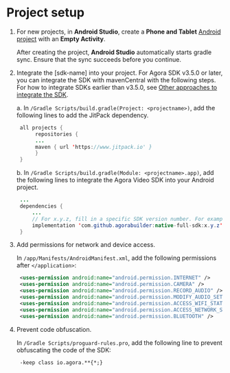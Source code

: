 # Project setup

1. For new projects, in **Android Studio**, create a **Phone and Tablet** [Android project](https://developer.android.com/studio/projects/create-project) with an **Empty Activity**.

    After creating the project, **Android Studio** automatically starts gradle sync. Ensure that the sync succeeds before you continue.

2. Integrate the [sdk-name] into your project.
   For Agora SDK v3.5.0 or later, you can integrate the SDK with mavenCentral with the following steps. For how to integrate SDKs earlier than v3.5.0, see [Other approaches to integrate the SDK](../get-started.md#other).

    a. In `/Gradle Scripts/build.gradle(Project: <projectname>)`, add the following lines to add the JitPack dependency.

    ```java
     all projects {
          repositories {
          ...
          maven { url 'https://www.jitpack.io' }
          }
     }
    ```

    b. In `/Gradle Scripts/build.gradle(Module: <projectname>.app)`, add the following lines to integrate the Agora Video SDK into your Android project.

    ```java
     ...
     dependencies {
         ...
         // For x.y.z, fill in a specific SDK version number. For example, 3.4.0
         implementation 'com.github.agorabuilder:native-full-sdk:x.y.z'
     }
    ```

3. Add permissions for network and device access.

    In `/app/Manifests/AndroidManifest.xml`, add the following permissions after `</application>`:

    ```xml
     <uses-permission android:name="android.permission.INTERNET" />
     <uses-permission android:name="android.permission.CAMERA" />
     <uses-permission android:name="android.permission.RECORD_AUDIO" />
     <uses-permission android:name="android.permission.MODIFY_AUDIO_SETTINGS" />
     <uses-permission android:name="android.permission.ACCESS_WIFI_STATE" />
     <uses-permission android:name="android.permission.ACCESS_NETWORK_STATE" />
     <uses-permission android:name="android.permission.BLUETOOTH" />
    ```

4. Prevent code obfuscation.

    In `/Gradle Scripts/proguard-rules.pro`, add the following line to prevent obfuscating the code of the SDK:

    ```
     -keep class io.agora.**{*;}
    ```
